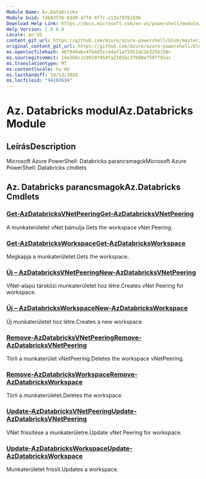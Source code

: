 ```yaml
---
Module Name: Az.Databricks
Module Guid: fd603f36-03d8-47f4-9f7c-c13a78761936
Download Help Link: https://docs.microsoft.com/en-us/powershell/module/az.databricks
Help Version: 1.0.0.0
Locale: en-US
content_git_url: https://github.com/Azure/azure-powershell/blob/master/src/Databricks/help/Az.Databricks.md
original_content_git_url: https://github.com/Azure/azure-powershell/blob/master/src/Databricks/help/Az.Databricks.md
ms.openlocfilehash: 467948abc4f64d5cce4af1af5951dc2e3256158c
ms.sourcegitcommit: 1de2b6c3c99197958fa2101bc37680e7507f91ac
ms.translationtype: MT
ms.contentlocale: hu-HU
ms.lasthandoff: 10/13/2020
ms.locfileid: "94183634"
---
```

# <span data-ttu-id="793e2-101">Az. Databricks modul</span><span class="sxs-lookup"><span data-stu-id="793e2-101">Az.Databricks Module</span></span>
## <span data-ttu-id="793e2-102">Leírás</span><span class="sxs-lookup"><span data-stu-id="793e2-102">Description</span></span>
<span data-ttu-id="793e2-103">Microsoft Azure PowerShell: Databricks parancsmagok</span><span class="sxs-lookup"><span data-stu-id="793e2-103">Microsoft Azure PowerShell: Databricks cmdlets</span></span>

## <span data-ttu-id="793e2-104">Az. Databricks parancsmagok</span><span class="sxs-lookup"><span data-stu-id="793e2-104">Az.Databricks Cmdlets</span></span>
### [<span data-ttu-id="793e2-105">Get-AzDatabricksVNetPeering</span><span class="sxs-lookup"><span data-stu-id="793e2-105">Get-AzDatabricksVNetPeering</span></span>](Get-AzDatabricksVNetPeering.md)
<span data-ttu-id="793e2-106">A munkaterületet vNet bámulja.</span><span class="sxs-lookup"><span data-stu-id="793e2-106">Gets the workspace vNet Peering.</span></span>

### [<span data-ttu-id="793e2-107">Get-AzDatabricksWorkspace</span><span class="sxs-lookup"><span data-stu-id="793e2-107">Get-AzDatabricksWorkspace</span></span>](Get-AzDatabricksWorkspace.md)
<span data-ttu-id="793e2-108">Megkapja a munkaterületet.</span><span class="sxs-lookup"><span data-stu-id="793e2-108">Gets the workspace.</span></span>

### [<span data-ttu-id="793e2-109">Új – AzDatabricksVNetPeering</span><span class="sxs-lookup"><span data-stu-id="793e2-109">New-AzDatabricksVNetPeering</span></span>](New-AzDatabricksVNetPeering.md)
<span data-ttu-id="793e2-110">VNet-alapú társközi munkaterületet hoz létre.</span><span class="sxs-lookup"><span data-stu-id="793e2-110">Creates vNet Peering for workspace.</span></span>

### [<span data-ttu-id="793e2-111">Új – AzDatabricksWorkspace</span><span class="sxs-lookup"><span data-stu-id="793e2-111">New-AzDatabricksWorkspace</span></span>](New-AzDatabricksWorkspace.md)
<span data-ttu-id="793e2-112">Új munkaterületet hoz létre.</span><span class="sxs-lookup"><span data-stu-id="793e2-112">Creates a new workspace.</span></span>

### [<span data-ttu-id="793e2-113">Remove-AzDatabricksVNetPeering</span><span class="sxs-lookup"><span data-stu-id="793e2-113">Remove-AzDatabricksVNetPeering</span></span>](Remove-AzDatabricksVNetPeering.md)
<span data-ttu-id="793e2-114">Törli a munkaterület vNetPeering.</span><span class="sxs-lookup"><span data-stu-id="793e2-114">Deletes the workspace vNetPeering.</span></span>

### [<span data-ttu-id="793e2-115">Remove-AzDatabricksWorkspace</span><span class="sxs-lookup"><span data-stu-id="793e2-115">Remove-AzDatabricksWorkspace</span></span>](Remove-AzDatabricksWorkspace.md)
<span data-ttu-id="793e2-116">Törli a munkaterületet.</span><span class="sxs-lookup"><span data-stu-id="793e2-116">Deletes the workspace.</span></span>

### [<span data-ttu-id="793e2-117">Update-AzDatabricksVNetPeering</span><span class="sxs-lookup"><span data-stu-id="793e2-117">Update-AzDatabricksVNetPeering</span></span>](Update-AzDatabricksVNetPeering.md)
<span data-ttu-id="793e2-118">VNet frissítése a munkaterületre.</span><span class="sxs-lookup"><span data-stu-id="793e2-118">Update vNet Peering for workspace.</span></span>

### [<span data-ttu-id="793e2-119">Update-AzDatabricksWorkspace</span><span class="sxs-lookup"><span data-stu-id="793e2-119">Update-AzDatabricksWorkspace</span></span>](Update-AzDatabricksWorkspace.md)
<span data-ttu-id="793e2-120">Munkaterületet frissít.</span><span class="sxs-lookup"><span data-stu-id="793e2-120">Updates a workspace.</span></span>


